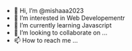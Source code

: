 - 👋 Hi, I’m @mishaaa2023
- 👀 I’m interested in Web Developementr 
- 🌱 I’m currently learning Javascript
- 💞️ I’m looking to collaborate on ...
- 📫 How to reach me ...

<!---
mishaaa2023/mishaaa2023 
is a ✨ special ✨ repository because its `README.md` (this file) appears on your GitHub profile.
You can click the Preview link to take a look at your changes.
--->
